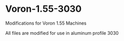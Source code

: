# Voron-1.55-3030
Modifications for Voron 1.55 Machines

All files are modified for use in aluminum profile 3030
